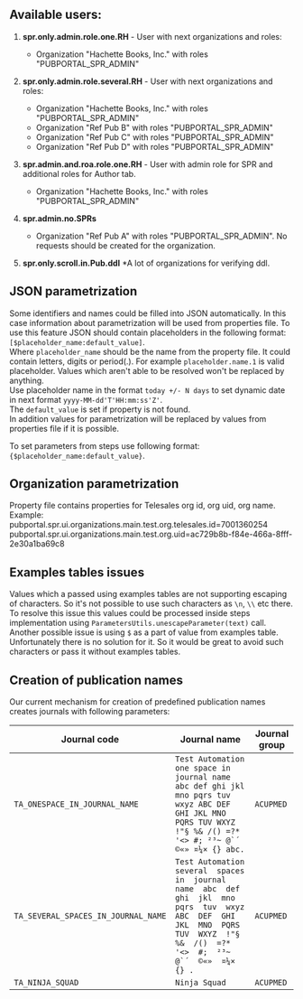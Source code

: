 ## Available users:

1. **spr.only.admin.role.one.RH** - User with next organizations and roles:
    * Organization "Hachette Books, Inc." with roles "PUBPORTAL_SPR_ADMIN"

2. **spr.only.admin.role.several.RH** - User with next organizations and roles:
    * Organization "Hachette Books, Inc." with roles "PUBPORTAL_SPR_ADMIN"
    * Organization "Ref Pub B" with roles "PUBPORTAL_SPR_ADMIN"
    * Organization "Ref Pub C" with roles "PUBPORTAL_SPR_ADMIN"
    * Organization "Ref Pub D" with roles "PUBPORTAL_SPR_ADMIN"

3. **spr.admin.and.roa.role.one.RH** - User with admin role for SPR and additional roles for Author tab.
    * Organization "Hachette Books, Inc." with roles "PUBPORTAL_SPR_ADMIN"

4. **spr.admin.no.SPRs**
    * Organization "Ref Pub A" with roles "PUBPORTAL_SPR_ADMIN". No requests should be created for the organization.
5. **spr.only.scroll.in.Pub.ddl**
    *A lot of organizations for verifying ddl.

<a name="json-parametrization"/>

## JSON parametrization

Some identifiers and names could be filled into JSON automatically. In this case information about parametrization will
be used from properties file. To use this feature JSON should contain placeholders in the following format:
```[$placeholder_name:default_value]```.<br/>
Where ```placeholder_name``` should be the name from the property file. It could contain letters, digits or period(.).
For example ```placeholder.name.1``` is valid placeholder. Values which aren't able to be resolved won't be replaced by
anything.<br />
Use placeholder name in the format ```today +/- N days``` to set dynamic date in next format ```yyyy-MM-dd'T'HH:mm:ss'Z'```.<br />
The ```default_value``` is set if property is not found.<br />
In addition values for parametrization will be replaced by values from properties file if it is possible.

To set parameters from steps use following format:
```{$placeholder_name:default_value}```.<br/>

<a name="org-parametrization"/>

## Organization parametrization

Property file contains properties for Telesales org id, org uid, org name.
Example:
pubportal.spr.ui.organizations.main.test.org.telesales.id=7001360254
pubportal.spr.ui.organizations.main.test.org.uid=ac729b8b-f84e-466a-8fff-2e30a1ba69c8

<a name="examples-tables-issues"/>

## Examples tables issues

Values which a passed using examples tables are not supporting escaping of characters. So it's not possible to use
such characters as ```\n```, ```\\``` etc there.
To resolve this issue this values could be processed inside steps implementation using
```ParametersUtils.unescapeParameter(text)``` call. <br>
Another possible issue is using ```$``` as a part of value from examples table. Unfortunately there is no solution for
it. So it would be great to avoid such characters or pass it without examples tables.

<a name="creation-of-publication-names"/>

## Creation of publication names

Our current mechanism for creation of predefined publication names
creates journals with following parameters:

| Journal code  | Journal name | Journal group |
| ------------- | ------------- | ------------- |
| ```TA_ONESPACE_IN_JOURNAL_NAME```  | ```Test Automation one space in journal name abc def ghi jkl mno pqrs tuv wxyz ABC DEF GHI JKL MNO PQRS TUV WXYZ !"§ %& /() =?* '<> #; ²³~ @`´ ©«» ¤¼× {} abc.```  | ```ACUPMED``` |
| ```TA_SEVERAL_SPACES_IN_JOURNAL_NAME```  | ```Test Automation  several  spaces  in  journal  name  abc  def  ghi  jkl  mno  pqrs  tuv  wxyz  ABC  DEF  GHI  JKL  MNO  PQRS  TUV  WXYZ  !"§  %&  /()  =?* '<>  #;  ²³~  @`´  ©«»  ¤¼×  {} .```  | ```ACUPMED``` |
| ```TA_NINJA_SQUAD```  | ```Ninja Squad```  | ```ACUPMED``` |
